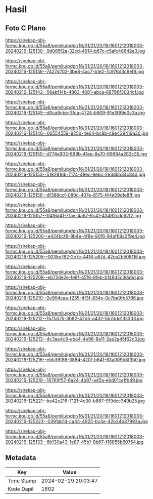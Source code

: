 # Hasil

## Foto C Plano

https://sirekap-obj-formc.kpu.go.id/55a8/pemilu/pdpr/16/01/21/20/18/1601212018003-20240216-125130--9d085f2a-32cd-4914-b67c-c5afc48642e3.jpg

https://sirekap-obj-formc.kpu.go.id/55a8/pemilu/pdpr/16/01/21/20/18/1601212018003-20240216-125136--7427d702-3be8-4ac7-b1e2-7c976d3c9ef9.jpg

https://sirekap-obj-formc.kpu.go.id/55a8/pemilu/pdpr/16/01/21/20/18/1601212018003-20240216-125142--56ebf14b-4863-4681-abca-68796f3034cf.jpg

https://sirekap-obj-formc.kpu.go.id/55a8/pemilu/pdpr/16/01/21/20/18/1601212018003-20240216-125145--d0ca9cbe-3fca-4724-b909-91e3f99e0c3a.jpg

https://sirekap-obj-formc.kpu.go.id/55a8/pemilu/pdpr/16/01/21/20/18/1601212018003-20240216-125146--06554559-925b-4e64-bc8b-c9e439419a30.jpg

https://sirekap-obj-formc.kpu.go.id/55a8/pemilu/pdpr/16/01/21/20/18/1601212018003-20240216-125150--d774a903-699b-41ee-8a70-69684a283c35.jpg

https://sirekap-obj-formc.kpu.go.id/55a8/pemilu/pdpr/16/01/21/20/18/1601212018003-20240216-125153--5182916b-7174-48ec-8ebc-2e3dbb34c84d.jpg

https://sirekap-obj-formc.kpu.go.id/55a8/pemilu/pdpr/16/01/21/20/18/1601212018003-20240216-125156--df388ccf-080c-407e-8175-f44e09dfe8ff.jpg

https://sirekap-obj-formc.kpu.go.id/55a8/pemilu/pdpr/16/01/21/20/18/1601212018003-20240216-125157--1f4f6d41-71ae-4a67-9c41-43492cdc62f2.jpg

https://sirekap-obj-formc.kpu.go.id/55a8/pemilu/pdpr/16/01/21/20/18/1601212018003-20240216-125200--e424bcf8-8b4e-4f8e-90f6-84af69a0f9e4.jpg

https://sirekap-obj-formc.kpu.go.id/55a8/pemilu/pdpr/16/01/21/20/18/1601212018003-20240216-125205--0035e762-2e7e-4416-a87d-42ea2b508116.jpg

https://sirekap-obj-formc.kpu.go.id/55a8/pemilu/pdpr/16/01/21/20/18/1601212018003-20240216-125208--eb72de2e-fe8f-45f6-9feb-b148d5c3da6d.jpg

https://sirekap-obj-formc.kpu.go.id/55a8/pemilu/pdpr/16/01/21/20/18/1601212018003-20240216-125210--2e904caa-f235-4f3f-834e-0c7ba9fb5766.jpg

https://sirekap-obj-formc.kpu.go.id/55a8/pemilu/pdpr/16/01/21/20/18/1601212018003-20240216-125212--157fa175-3b82-42d5-a432-5b7ddd135333.jpg

https://sirekap-obj-formc.kpu.go.id/55a8/pemilu/pdpr/16/01/21/20/18/1601212018003-20240216-125213--4c3ae4c9-ebe4-4e96-8e11-2ae2a45f62c3.jpg

https://sirekap-obj-formc.kpu.go.id/55a8/pemilu/pdpr/16/01/21/20/18/1601212018003-20240216-125216--ebb39f86-3884-420f-b641-63a009b8f3b0.jpg

https://sirekap-obj-formc.kpu.go.id/55a8/pemilu/pdpr/16/01/21/20/18/1601212018003-20240216-125219--16769f57-6a24-4b97-a45a-ebd01ceffb49.jpg

https://sirekap-obj-formc.kpu.go.id/55a8/pemilu/pdpr/16/01/21/20/18/1601212018003-20240216-125221--be42e216-7121-4c30-b887-919dcc349b25.jpg

https://sirekap-obj-formc.kpu.go.id/55a8/pemilu/pdpr/16/01/21/20/18/1601212018003-20240216-125223--0391ab1d-ca44-4925-bc4e-42b34b87993a.jpg

https://sirekap-obj-formc.kpu.go.id/55a8/pemilu/pdpr/16/01/21/20/18/1601212018003-20240216-125133--6b130a43-1e87-45b1-8b67-f16855b60754.jpg


## Metadata

| Key        | Value               |
| ---------- | ------------------- |
| Time Stamp | 2024-02-29 20:03:47 |
| Kode Dapil | 1602                |



